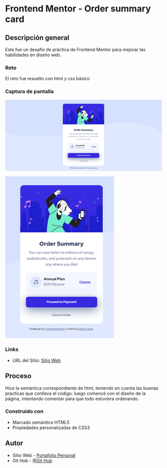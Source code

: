 # Frontend Mentor - Order summary card

## Descripción general

Este fue un desafío de práctica de Frontend Mentor para mejorar las habilidades en diseño web.

### Reto

El reto fue resuelto con html y css básico

### Captura de pantalla

![](./design/Escritorio.png)

![](./design/Movil.png)

### Links

- URL del Sitio: [Sitio Web](https://danilovaron.github.io/Order_summary_card/)

## Proceso

Hice la semántica correspondiente de html, teniendo en cuenta las buenas practicas que conlleva el código. luego comencé con el diseño de la página, intentando comentar para que todo estuviera ordenando.

### Construido con

- Marcado semántico HTML5
- Propiedades personalizadas de CSS3

## Autor

- Sitio Web - [Portafolio Personal](https://danilovaron.github.io/Portafolio/)
- Git Hub - [@Git Hub](https://github.com/DaniloVaron)

